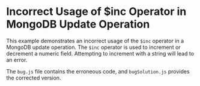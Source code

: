 # Incorrect Usage of $inc Operator in MongoDB Update Operation

This example demonstrates an incorrect usage of the `$inc` operator in a MongoDB update operation. The `$inc` operator is used to increment or decrement a numeric field.  Attempting to increment with a string will lead to an error.

The `bug.js` file contains the erroneous code, and `bugSolution.js` provides the corrected version.
